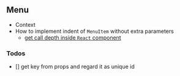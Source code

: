 ## Menu

* Context
* How to implement indent of `MenuItem` without extra parameters
  * [get call depth inside `React` component](https://stackoverflow.com/questions/69177644/get-call-depth-inside-react-component/69177856#69177856)

### Todos

- [] get key from props and regard it as unique id
